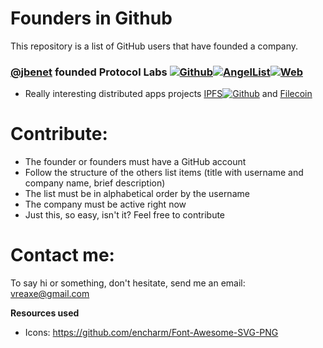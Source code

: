 # Founders in Github
This repository is a list of GitHub users that have founded a company.

### [@jbenet](https://github.com/jbenet "GitHub User") founded Protocol Labs [![Github](https://raw.githubusercontent.com/encharm/Font-Awesome-SVG-PNG/master/black/png/32/github.png)](https://github.com/protocol "GitHub")[![AngelList](https://raw.githubusercontent.com/encharm/Font-Awesome-SVG-PNG/master/black/png/32/angellist.png)](https://angel.co/protocol-labs "AngelList")[![Web](https://raw.githubusercontent.com/encharm/Font-Awesome-SVG-PNG/master/black/png/32/globe.png)](http://ipn.io/ "Web")
- Really interesting distributed apps projects [IPFS](https://ipfs.io/ "IPFS")[![Github](https://raw.githubusercontent.com/encharm/Font-Awesome-SVG-PNG/master/black/png/32/github.png)](https://github.com/ipfs "IPFS in GitHub")  and [Filecoin](http://filecoin.io/ "Filecoin")

# Contribute:
- The founder or founders must have a GitHub account
- Follow the structure of the others list items (title with username and company name, brief description)
- The list must be in alphabetical order by the username
- The company must be active right now
- Just this, so easy, isn't it? Feel free to contribute

# Contact me:
To say hi or something, don't hesitate, send me an email: vreaxe@gmail.com

**Resources used**
- Icons: https://github.com/encharm/Font-Awesome-SVG-PNG
